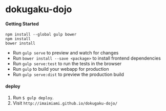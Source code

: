 # dokugaku-dojo

#### Getting Started

```
npm install --global gulp bower
npm install
bower install
```

- Run `gulp serve` to preview and watch for changes
- Run `bower install --save <package>` to install frontend  dependencies
- Run `gulp serve:test` to run the tests in the browser
- Run `gulp` to build your webapp for production
- Run `gulp serve:dist` to preview the production build

#### deploy

1. Run `$ gulp deploy`.
2. Visit `http://imaimiami.github.io/dokugaku-dojo/`
